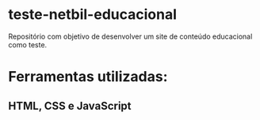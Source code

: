 # teste-netbil-educacional
Repositório com objetivo de desenvolver um site de conteúdo educacional como teste. 

# Ferramentas utilizadas:
## HTML, CSS e JavaScript
